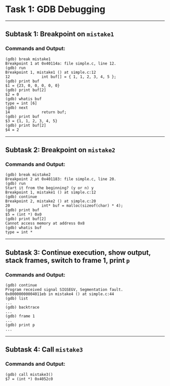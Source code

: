 # Task 1: GDB Debugging 

---

## Subtask 1: Breakpoint on `mistake1`

### Commands and Output:
```gdb
(gdb) break mistake1
Breakpoint 1 at 0x40114a: file simple.c, line 12.
(gdb) run
Breakpoint 1, mistake1 () at simple.c:12
12              int buf[] = { 1, 1, 2, 3, 4, 5 };
(gdb) print buf
$1 = {23, 0, 0, 0, 0, 0}
(gdb) print buf[2]
$2 = 0
(gdb) whatis buf
type = int [6]
(gdb) next
14              return buf;
(gdb) print buf
$3 = {1, 1, 2, 3, 4, 5}
(gdb) print buf[2]
$4 = 2
```

---

## Subtask 2: Breakpoint on `mistake2`

### Commands and Output:
```gdb
(gdb) break mistake2
Breakpoint 2 at 0x401183: file simple.c, line 20.
(gdb) run
Start it from the beginning? (y or n) y
Breakpoint 1, mistake1 () at simple.c:12
(gdb) continue
Breakpoint 2, mistake2 () at simple.c:20
20              int* buf = malloc(sizeof(char) * 4);
(gdb) print buf
$5 = (int *) 0x0
(gdb) print buf[2]
Cannot access memory at address 0x8
(gdb) whatis buf
type = int *
```

---

## Subtask 3: Continue execution, show output, stack frames, switch to frame 1, print `p`

### Commands and Output:
```gdb
(gdb) continue
Program received signal SIGSEGV, Segmentation fault.
0x00000000004011eb in mistake4 () at simple.c:44
(gdb) list
...
(gdb) backtrace
...
(gdb) frame 1
...
(gdb) print p
...
```

---

## Subtask 4: Call `mistake3`

### Commands and Output:
```gdb
(gdb) call mistake3()
$7 = (int *) 0x4052c0
```
